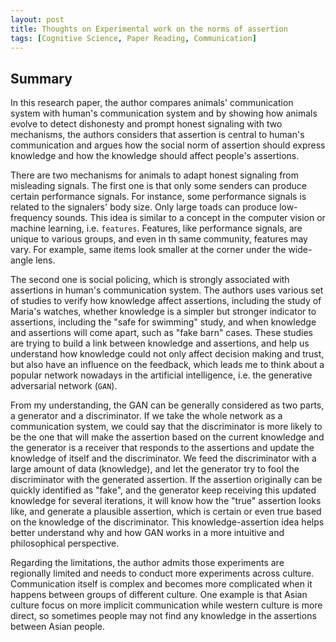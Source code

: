```yaml
---
layout: post
title: Thoughts on Experimental work on the norms of assertion
tags: [Cognitive Science, Paper Reading, Communication]
---
```


## Summary
In this research paper, the author compares animals' communication system with human's communication system
and by showing how animals evolve to detect dishonesty and prompt honest signaling with two mechanisms, the authors considers that assertion is central to human's communication and argues how the social norm of assertion should express knowledge and how the knowledge should affect people's assertions.

There are two mechanisms for animals to adapt honest signaling from misleading signals. The first one is that only some senders can produce certain performance signals. For instance, some performance signals is related to the signalers' body size. Only large toads can produce low-frequency sounds. This idea is similar to a concept in the computer vision or machine learning, i.e. `features`. Features, like performance signals, are unique to various groups, and even in th same community, features may vary. For example, same items look smaller at the corner under the wide-angle lens.

The second one is social policing, which is strongly associated with assertions in human's communication system. The authors uses various set of studies to verify how knowledge affect assertions, including the study of Maria's watches, whether knowledge is a simpler but stronger indicator to assertions, including the "safe for swimming" study, and when knowledge and assertions will come apart, such as "fake barn" cases. These studies are trying to build a link between knowledge and assertions, and help us understand how knowledge could not only affect decision making and trust, but also have an influence on the feedback, which leads me to think about a popular network nowadays in the artificial intelligence, i.e. the generative adversarial network (`GAN`).

From my understanding, the GAN can be generally considered as two parts, a generator and a discriminator. If we take the whole network as a communication system, we could say that the discriminator is more likely to be the one that will make the assertion based on the current knowledge and the generator is a receiver that responds to the assertions and update the knowledge of itself and the discriminator. We feed the discriminator with a large amount of data (knowledge), and let the generator try to fool the discriminator with the generated assertion. If the assertion originally can be quickly identified as "fake", and the generator keep receiving this updated knowledge for several iterations, it will know how the "true" assertion looks like, and generate a plausible assertion, which is certain or even true based on the knowledge of the discriminator. This knowledge-assertion idea helps better understand why and how GAN works in a more intuitive and philosophical perspective.

Regarding the limitations, the author admits those experiments are regionally limited and needs to conduct more experiments across culture. Communication itself is complex and becomes more complicated when it happens between groups of different culture. One example is that Asian culture focus on more implicit communication while western culture is more direct, so sometimes people may not find any knowledge in the assertions between Asian people.